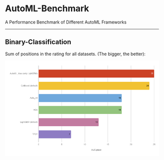 # AutoML-Benchmark
A Performance Benchmark of Different AutoML Frameworks

---

## Binary-Classification
Sum of positions in the rating for all datasets. (The bigger, the better):

<p align="center">
 <img width=800px src="./img/AUC_place.png" alt="bench">
</p>
